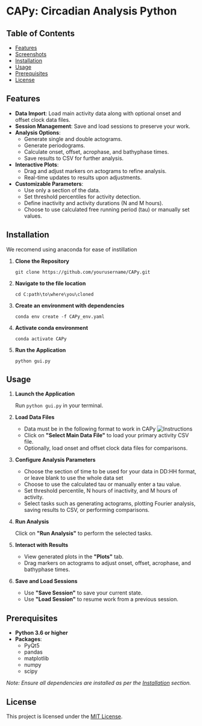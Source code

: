 # CAPy: Circadian Analysis Python

## Table of Contents

- [Features](#features)
- [Screenshots](#screenshots)
- [Installation](#installation)
- [Usage](#usage)
- [Prerequisites](#prerequisites)
- [License](#license)
  
## Features

- **Data Import**: Load main activity data along with optional onset and offset clock data files.
- **Session Management**: Save and load sessions to preserve your work.
- **Analysis Options**:
  - Generate single and double actograms.
  - Generate periodograms.
  - Calculate onset, offset, acrophase, and bathyphase times.
  - Save results to CSV for further analysis.
- **Interactive Plots**:
  - Drag and adjust markers on actograms to refine analysis.
  - Real-time updates to results upon adjustments.
- **Customizable Parameters**:
  - Use only a section of the data.
  - Set threshold percentiles for activity detection.
  - Define inactivity and activity durations (N and M hours).
  - Choose to use calculated free running period (tau) or manually set values.


## Installation
  We recomend using anaconda for ease of instillation
1. **Clone the Repository**

    ```
    git clone https://github.com/yourusername/CAPy.git
    ```
2. **Navigate to the file location**

   ```
   cd C:path\to\where\you\cloned
   ```
3. **Create an environment with dependencies**

    ```
    conda env create -f CAPy_env.yaml
    ```
4. **Activate conda environment**
   ```
   conda activate CAPy
   ```
   
5. **Run the Application**

    ```
    python gui.py
    ```

## Usage

1. **Launch the Application**

    Run `python gui.py` in your terminal.

2. **Load Data Files**
    - Data must be in the following format to work in CAPy ![Instructions](https://github.com/user-attachments/assets/bc91d135-d84d-44ed-ad8a-8a3f53c15d4c)
    - Click on **"Select Main Data File"** to load your primary activity CSV file.
    - Optionally, load onset and offset clock data files for comparisons.

3. **Configure Analysis Parameters**

    - Choose the section of time to be used for your data in DD:HH format, or leave blank to use the whole data set
    - Choose to use the calculated tau or manually enter a tau value.
    - Set threshold percentile, N hours of inactivity, and M hours of activity.
    - Select tasks such as generating actograms, plotting Fourier analysis, saving results to CSV, or performing comparisons.

4. **Run Analysis**

    Click on **"Run Analysis"** to perform the selected tasks.

5. **Interact with Results**

    - View generated plots in the **"Plots"** tab.
    - Drag markers on actograms to adjust onset, offset, acrophase, and bathyphase times.

6. **Save and Load Sessions**

    - Use **"Save Session"** to save your current state.
    - Use **"Load Session"** to resume work from a previous session.

## Prerequisites

- **Python 3.6 or higher**
- **Packages**:
  - PyQt5
  - pandas
  - matplotlib
  - numpy
  - scipy

*Note: Ensure all dependencies are installed as per the [Installation](#installation) section.*

## License

This project is licensed under the [MIT License](LICENSE).

